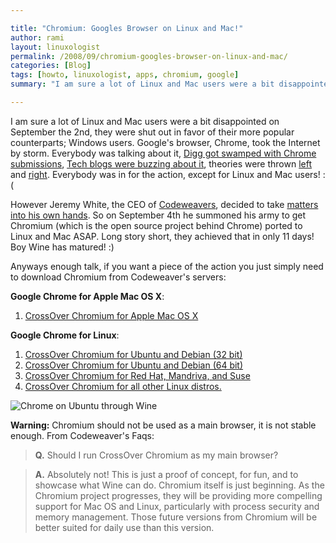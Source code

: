 ```yaml
---

title: "Chromium: Googles Browser on Linux and Mac!"
author: rami
layout: linuxologist
permalink: /2008/09/chromium-googles-browser-on-linux-and-mac/
categories: [Blog]
tags: [howto, linuxologist, apps, chromium, google]
summary: "I am sure a lot of Linux and Mac users were a bit disappointed on September the 2nd, they were shut out in favor of their more popular counterparts; Windows users. Google's browser, Chrome, took the Internet by storm. Everybody was talking about it, [Digg got swamped with Chrome submissions](http://digg.com/search?section=all&s=chrome), [Tech blogs were buzzing about it](http://technorati.com/chart/chrome?language=en&authority=a4), theories were thrown [left](http://www.linuxjournal.com/content/gacl) and [right](http://blog/.wirelesswanders.com/2008/09/03/google-chrome-and-mobile-to-follow/). Everybody was in for the action, except for Linux and Mac users! :("

---
```


I am sure a lot of Linux and Mac users were a bit disappointed on September the 2nd, they were shut out in favor of their more popular counterparts; Windows users. Google's browser, Chrome, took the Internet by storm. Everybody was talking about it, [Digg got swamped with Chrome submissions](http://digg.com/search?section=all&s=chrome), [Tech blogs were buzzing about it](http://technorati.com/chart/chrome?language=en&authority=a4), theories were thrown [left](http://www.linuxjournal.com/content/gacl) and [right](http://blog/.wirelesswanders.com/2008/09/03/google-chrome-and-mobile-to-follow/). Everybody was in for the action, except for Linux and Mac users! :(

However Jeremy White, the CEO of [Codeweavers](http://en.wikipedia.org/wiki/Codeweavers), decided to take [matters into his own hands](http://www.codeweavers.com/about/people/blog/s/jwhite/2008/9/15/fire-drills-and-proving-a-point). So on September 4th he summoned his army to get Chromium (which is the open source project behind Chrome) ported to Linux and Mac ASAP. Long story short, they achieved that in only 11 days! Boy Wine has matured! :)

Anyways enough talk, if you want a piece of the action you just simply need to download Chromium from Codeweaver's servers:

**Google Chrome for Apple Mac OS X**: 

1. [CrossOver Chromium for Apple Mac OS X](http://media.codeweavers.com/pub/crossover/chromium/cxchromium-0.9.0.dmg)

**Google Chrome for Linux**: 

1. [CrossOver Chromium for Ubuntu and Debian (32 bit)](http://media.codeweavers.com/pub/crossover/chromium/cxchromium_0.9.0-1_i386.deb)
2. [CrossOver Chromium for Ubuntu and Debian (64 bit)](http://media.codeweavers.com/pub/crossover/chromium/ia32-cxchromium_0.9.0-1_amd64.deb)
3. [CrossOver Chromium for Red Hat, Mandriva, and Suse](http://media.codeweavers.com/pub/crossover/chromium/cxchromium-0.9.0-1.i386.rpm)
4. [CrossOver Chromium for all other Linux distros.](http://media.codeweavers.com/pub/crossover/chromium/install-cxchromium-0.9.0.sh)

![Chrome on Ubuntu through Wine](/assets/images/content/blog/chrome-ubuntu.png)

**Warning:** Chromium should not be used as a main browser, it is not stable enough. From Codeweaver's Faqs:
 

> **Q.** Should I run CrossOver Chromium as my main browser?

> **A.** Absolutely not! This is just a proof of concept, for fun, and to showcase what Wine can do. Chromium itself is just beginning. As the Chromium project progresses, they will be providing more compelling support for Mac OS and Linux, particularly with process security and memory management. Those future versions from Chromium will be better suited for daily use than this version.
